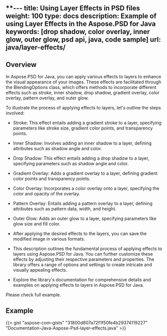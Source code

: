 **---
title: Using Layer Effects in PSD files
weight: 100
type: docs
description: Example of using Layer Effects in the Aspose.PSD for Java
keywords: [drop shadow, color overlay, inner glow, outer glow, psd api, java, code sample]
url: java/layer-effects/
---

## **Overview**
In Aspose.PSD for Java, you can apply various effects to layers to enhance the visual appearance of your images. These effects are facilitated through the BlendingOptions class, which offers methods to incorporate different effects such as stroke, inner shadow, drop shadow, gradient overlay, color overlay, pattern overlay, and outer glow.

To illustrate the process of applying effects to layers, let's outline the steps involved:

- Stroke: This effect entails adding a gradient stroke to a layer, specifying parameters like stroke size, gradient color points, and transparency points.

- Inner Shadow: Involves adding an inner shadow to a layer, defining attributes such as shadow angle and color.

- Drop Shadow: This effect entails adding a drop shadow to a layer, specifying parameters such as shadow angle and color.

- Gradient Overlay: Adds a gradient overlay to a layer, defining gradient color points and transparency points.

- Color Overlay: Incorporates a color overlay onto a layer, specifying the color and opacity of the overlay.

- Pattern Overlay: Entails adding a pattern overlay to a layer, defining attributes such as pattern data, width, and height.

- Outer Glow: Adds an outer glow to a layer, specifying parameters like glow size and fill color.

- After applying the desired effects to the layers, you can save the modified image in various formats.

- This description outlines the fundamental process of applying effects to layers using Aspose.PSD for Java. You can further customize these effects by adjusting their respective parameters and properties. The library offers a range of options and settings to create intricate and visually appealing effects.

- Explore the library's documentation for comprehensive details and examples on applying effects to layers in Aspose.PSD for Java.

Please check full example.

## **Example**
{{< gist "aspose-com-gists" "31800d807a72f1f50fe4b29374119227" "Documentation-Java-Aspose-Psd-layer-effects.java" >}}